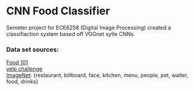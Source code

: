 # CNN Food Classifier

Semeter project for ECE6258 (Digital Image Processing)
created a classifiaction system based off VGGnet sytle CNNs.

### Data set sources:

[Food 101](https://www.vision.ee.ethz.ch/datasets_extra/food-101/)  
[yelp challenge](https://www.kaggle.com/c/yelp-restaurant-photo-classification/data)  
[ImageNet](http://image-net.org/index): {restaurant, billboard, face, kitchen, menu, people, pet, waiter, food, drinks}
